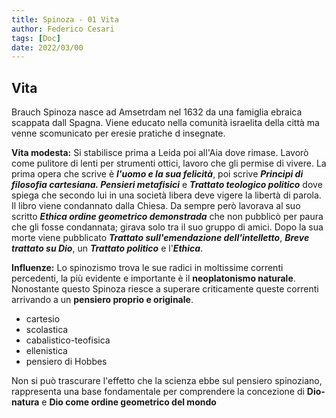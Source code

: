 ```yaml
---
title: Spinoza - 01 Vita
author: Federico Cesari
tags: [Doc]
date: 2022/03/00
---
```

## Vita
Brauch Spinoza nasce ad Amsetrdam nel 1632 da una famiglia ebraica scappata dall Spagna. Viene educato nella comunità israelita della città ma venne scomunicato per eresie pratiche d insegnate.

**Vita modesta:** Si stabilisce prima a Leida poi all'Aia dove rimase. Lavorò come pulitore di lenti per strumenti ottici, lavoro che gli permise di vivere. La prima opera che scrive è ***l'uomo e la sua felicità***, poi scrive ***Principi di filosofia cartesiana. Pensieri metafisici*** e ***Trattato teologico politico*** dove spiega che secondo lui in una società libera deve vigere la libertà di parola. Il libro viene condannato dalla Chiesa. Da sempre però lavorava al suo scritto ***Ethica ordine geometrico demonstrada*** che non pubblicò per paura che gli fosse condannata; girava solo tra il suo gruppo di amici. Dopo la sua morte viene pubblicato ***Trattato sull'emendazione dell'intelletto***, ***Breve trattato su Dio***, un ***Trattato politico*** e l'***Ethica***.

**Influenze:** Lo spinozismo trova le sue radici in moltissime correnti percedenti, la più evidente e importante è il **neoplatonismo naturale**. Nonostante questo Spinoza riesce a superare criticamente queste correnti arrivando a un **pensiero proprio e originale**.
- cartesio
- scolastica
- cabalistico-teofisica
- ellenistica
- pensiero di Hobbes

Non si può trascurare l'effetto che la scienza ebbe sul pensiero spinoziano, rappresenta una base fondamentale per comprendere la concezione di **Dio-natura** e **Dio come ordine geometrico del mondo**